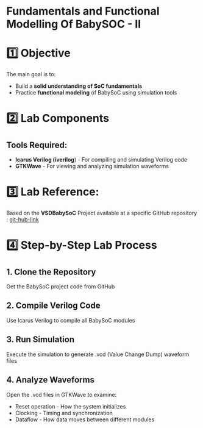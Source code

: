 # Fundamentals and Functional Modelling Of BabySOC - II

# 1️⃣ Objective
The main goal is to:
* Build a **solid understanding of SoC fundamentals**
* Practice **functional modeling** of BabySoC using simulation tools

# 2️⃣ Lab Components
## Tools Required:
* **Icarus Verilog (iverilog**) - For compiling and simulating Verilog code
* **GTKWave** - For viewing and analyzing simulation waveforms

# 3️⃣ Lab Reference:
Based on the **VSDBabySoC** Project available at a specific GitHub repository : [git-hub-link](https://github.com/hemanthkumardm/SFAL-VSD-SoC-Journey/tree/main/11.%20Fundamentals%20of%20SoC%20Design)

# 4️⃣ Step-by-Step Lab Process
## 1. Clone the Repository
Get the BabySoC project code from GitHub
  
## 2. Compile Verilog Code
Use Icarus Verilog to compile all BabySoC modules
## 3. Run Simulation
Execute the simulation to generate .vcd (Value Change Dump) waveform files
## 4. Analyze Waveforms
Open the .vcd files in GTKWave to examine:
  - Reset operation - How the system initializes
  - Clocking - Timing and synchronization
  - Dataflow - How data moves between different modules
